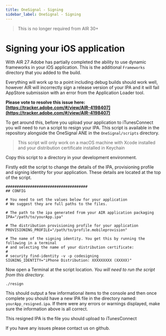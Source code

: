 ```yaml
---
title: OneSignal - Signing
sidebar_label: OneSignal - Signing
---
```


>
> This is no longer required from AIR 30+
>

# Signing your iOS application

With AIR 27 Adobe has partially completed the ability to use dynamic frameworks in your iOS application. This is the additional `Frameworks` directory that you added to the build.

Everything will work up to a point including debug builds should work well, however AIR will incorrectly sign a release version of your IPA and it will fail AppStore submission with an error from the Application Loader tool.

**Please vote to resolve this issue here: [https://tracker.adobe.com/#/view/AIR-4198407](https://tracker.adobe.com/#/view/AIR-4198407)**



To get around this, before you upload your application to iTunesConnect you will need to run a script to resign your IPA. 
This script is available in the repository alongside the OneSignal ANE in the `OneSignal/scripts` directory.

>
> This script will only work on a macOS machine with Xcode installed and your distribution certificate installed in Keychain
>

Copy this script to a directory in your development environment.

Firstly edit the script to change the details of the IPA, provisioning profile and signing identity for your application. These details are located at the top of the script.


```
#####################################
## CONFIG

# You need to set the values below for your application
# We suggest they are full paths to the files. 

# The path to the ipa generated from your AIR application packaging
IPA="/path/to/yourApp.ipa"

# The distribution provisioning profile for your application
PROVISIONING_PROFILE="/path/to/profile.mobileprovision"

# The name of the signing identity. You get this by running the following in a terminal 
# and selecting the name of your distribution certificate:
# 
# security find-identity -v -p codesigning
SIGNING_IDENTITY="iPhone Distribution: XXXXXXXXX (XXXXX)"
```


Now open a Terminal at the script location. *You will need to run the script from this directory.*

```
./resign
```

This should output a few informational items to the console and then once complete you should have a new IPA file in the directory named: `yourApp_resigned.ipa`. If there were any errors or warnings displayed, make sure the information above is all correct.

This resigned IPA is the file you should upload to iTunesConnect


If you have any issues please contact us on github. 

